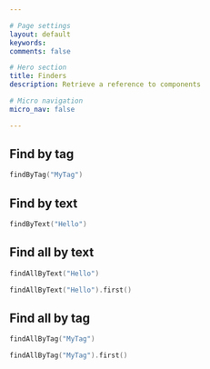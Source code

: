 ```yaml
---

# Page settings
layout: default
keywords:
comments: false

# Hero section
title: Finders
description: Retrieve a reference to components

# Micro navigation
micro_nav: false

---
```


## Find by tag

```kotlin
findByTag("MyTag")
```

## Find by text

```kotlin
findByText("Hello")
```

## Find all by text

```kotlin
findAllByText("Hello")

findAllByText("Hello").first()
```

## Find all by tag

```kotlin
findAllByTag("MyTag")

findAllByTag("MyTag").first()
```